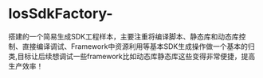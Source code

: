 # IosSdkFactory-
搭建的一个简易生成SDK工程样本，主要注重将编译脚本、静态库和动态库控制、直接编译调试、Framework中资源利用等基本SDK生成操作做一个基本的归类,目标让后续想调试一些framework比如动态库静态库这些变得非常便捷，提高生产效率！

